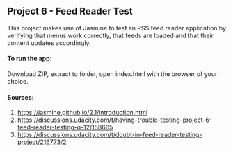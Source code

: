 ## Project 6 - Feed Reader Test
This project makes use of Jasmine to test an RSS feed reader application by verifying that menus work correctly, that feeds are loaded and that their content updates accordingly.

#### To run the app:
Download ZIP, extract to folder, open index.html with the browser of your choice. 

#### Sources:

1. https://jasmine.github.io/2.1/introduction.html
2. https://discussions.udacity.com/t/having-trouble-testing-project-6-feed-reader-testing-q-12/158665
3. https://discussions.udacity.com/t/doubt-in-feed-reader-testing-project/216773/2